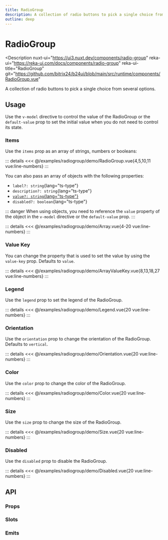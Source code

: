 ```yaml
---
title: RadioGroup
description: A collection of radio buttons to pick a single choice from several options.
outline: deep
---
```

<script setup>
import RadioGroupExample from '/examples/radiogroup/RadioGroup.vue';
import ArrayExample from '/examples/radiogroup/Array.vue';
import ArrayValueKeyExample from '/examples/radiogroup/ArrayValueKey.vue';
import LegendExample from '/examples/radiogroup/Legend.vue';
import OrientationExample from '/examples/radiogroup/Orientation.vue';
import ColorExample from '/examples/radiogroup/Color.vue';
import SizeExample from '/examples/radiogroup/Size.vue';
import DisabledExample from '/examples/radiogroup/Disabled.vue';
</script>
# RadioGroup

<Description
  nuxt-ui="https://ui3.nuxt.dev/components/radio-group"
  reka-ui="https://reka-ui.com/docs/components/radio-group"
  reka-ui-title="RadioGroup"
  git="https://github.com/bitrix24/b24ui/blob/main/src/runtime/components/RadioGroup.vue"
>
  A collection of radio buttons to pick a single choice from several options.
</Description>

## Usage

Use the `v-model` directive to control the value of the RadioGroup or the `default-value` prop to set the initial value when you do not need to control its state.

### Items

Use the `items` prop as an array of strings, numbers or booleans:

<div class="lg:min-h-[160px]">
  <ClientOnly>
    <RadioGroupExample />
  </ClientOnly>
</div>

::: details
<<< @/examples/radiogroup/demo/RadioGroup.vue{4,5,10,11 vue:line-numbers}
:::

You can also pass an array of objects with the following properties:

- `label?: string`{lang="ts-type"}
- `description?: string`{lang="ts-type"}
- [`value?: string`{lang="ts-type"}](#value-key)
- `disabled?: boolean`{lang="ts-type"}

::: danger
When using objects, you need to reference the `value` property of the object in the `v-model` directive or the `default-value` prop.
:::

<div class="lg:min-h-[160px]">
  <ClientOnly>
    <ArrayExample />
  </ClientOnly>
</div>

::: details
<<< @/examples/radiogroup/demo/Array.vue{4-20 vue:line-numbers}
:::

### Value Key

You can change the property that is used to set the value by using the `value-key` prop. Defaults to `value`.

<div class="lg:min-h-[160px]">
  <ClientOnly>
    <ArrayValueKeyExample />
  </ClientOnly>
</div>

::: details
<<< @/examples/radiogroup/demo/ArrayValueKey.vue{8,13,18,27 vue:line-numbers}
:::

### Legend

Use the `legend` prop to set the legend of the RadioGroup.

<div class="lg:min-h-[275px]">
  <ClientOnly>
    <LegendExample />
  </ClientOnly>
</div>

::: details
<<< @/examples/radiogroup/demo/Legend.vue{20 vue:line-numbers}
:::

### Orientation

Use the `orientation` prop to change the orientation of the RadioGroup. Defaults to `vertical`.

<div class="lg:min-h-[275px]">
  <ClientOnly>
    <OrientationExample />
  </ClientOnly>
</div>

::: details
<<< @/examples/radiogroup/demo/Orientation.vue{20 vue:line-numbers}
:::

### Color

Use the `color` prop to change the color of the RadioGroup.

<div class="lg:min-h-[275px]">
  <ClientOnly>
    <ColorExample />
  </ClientOnly>
</div>

::: details
<<< @/examples/radiogroup/demo/Color.vue{20 vue:line-numbers}
:::

### Size

Use the `size` prop to change the size of the RadioGroup.

<div class="lg:min-h-[275px]">
  <ClientOnly>
    <SizeExample />
  </ClientOnly>
</div>

::: details
<<< @/examples/radiogroup/demo/Size.vue{20 vue:line-numbers}
:::

### Disabled

Use the `disabled` prop to disable the RadioGroup.

<div class="lg:min-h-[275px]">
  <ClientOnly>
    <DisabledExample />
  </ClientOnly>
</div>

::: details
<<< @/examples/radiogroup/demo/Disabled.vue{20 vue:line-numbers}
:::

## API

### Props

<ComponentProps component="RadioGroup" />

### Slots

<ComponentSlots component="RadioGroup" />

### Emits

<ComponentEmits component="RadioGroup" />
